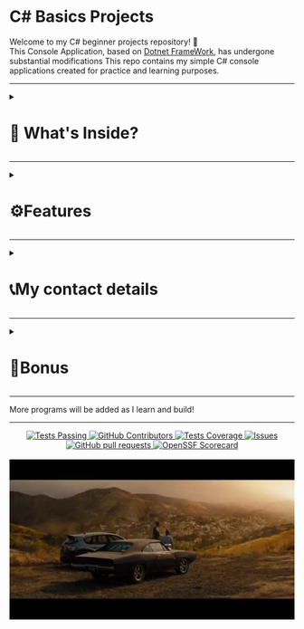# C# Basics Projects

Welcome to my C# beginner projects repository! 👋  
This Console Application, based on [Dotnet FrameWork](https://dotnet.microsoft.com/en-us/), has undergone
substantial modifications
This repo contains my simple C# console applications created for practice and learning purposes.

---   

<details>
  <summary><h1>🧠 What's Inside?</h1></summary>
  
<details>
<summary><h4>🔢 Odd and Even Number Generator </h4></summary>
  
A basic console application that asks the user for a number and tells whether it is [odd or even](https://github.com/abxyzzzzz/c-/tree/main/odd%20and%20even%20genrator).
 
</details>
  
<details>
  <summary><h4>🧮School marks system</h4></summary>   
  
  A simple console-based application in C# that calculates the percentage and division of a Class 10 CBSE [student based](https://github.com/abxyzzzzz/c-/blob/main/school%20marks%20system) on marks entered for five subjects.

</details>


<details>
  <summary><h4>🎟️Event Registration Console App</h4></summary>
       
  A simple interactive C# console application that simulates a student registering for a [college event](https://github.com/abxyzzzzz/c-/tree/main/Event%20Registration%20Console%20App). The program collects basic information, checks eligibility based on experience, and allows users to manage notification preferences.

</details>

<details>
  <summary><h4>🔄💡Swap two numbers</h4></summary>
  
A simple C# console application that takes [two numbers](https://github.com/abxyzzzzz/c-/blob/main/swap%20two%20numbers) as input and swaps their values using a temporary variable.

</details>
</details>

---   

<details>
<summary><h1>⚙️Features</h1></summary>


  features will be adden soon
</details>

---  

<details>
  <summary><h1>📞My contact details</h1></summary>
MyEmail:

```
brunogoyal2007@gmail.com
```

</details>

---    

<details>
  <summary><h1>🎁Bonus</h1></summary>
  <div aligin="center">
  
[MY OTHER SKILLS: ](https://docs.google.com/document/d/1R4oT1SaNipqySHzsJg9wNgBuXHwG3Mua6GJbU0uutD4/edit?usp=drive_link)
</div>
</details>

---  
More programs will be added as I learn and build!

---


  <p align="center">
    <a href="https://github.com/anuraghazra/github-readme-stats/actions">
      <img alt="Tests Passing" src="https://github.com/anuraghazra/github-readme-stats/workflows/Test/badge.svg" />
    </a>
    <a href="https://github.com/anuraghazra/github-readme-stats/graphs/contributors">
      <img alt="GitHub Contributors" src="https://img.shields.io/github/contributors/anuraghazra/github-readme-stats" />
    </a>
    <a href="https://codecov.io/gh/anuraghazra/github-readme-stats">
      <img alt="Tests Coverage" src="https://codecov.io/gh/anuraghazra/github-readme-stats/branch/master/graph/badge.svg" />
    </a>
    <a href="https://github.com/anuraghazra/github-readme-stats/issues">
      <img alt="Issues" src="https://img.shields.io/github/issues/anuraghazra/github-readme-stats?color=0088ff" />
    </a>
    <a href="https://github.com/anuraghazra/github-readme-stats/pulls">
      <img alt="GitHub pull requests" src="https://img.shields.io/github/issues-pr/anuraghazra/github-readme-stats?color=0088ff" />
    </a>
    <a href="https://securityscorecards.dev/viewer/?uri=github.com/anuraghazra/github-readme-stats">
      <img alt="OpenSSF Scorecard" src="https://api.securityscorecards.dev/projects/github.com/anuraghazra/github-readme-stats/badge" />
    </a>
    <br />
    <br />
    <a href="https://vercel.com?utm\_source=github\_readme\_stats\_team\&utm\_campaign=oss">
      <img src="./demo_screenshots/satsiying.jpg"/>
    </a>
  </p>









